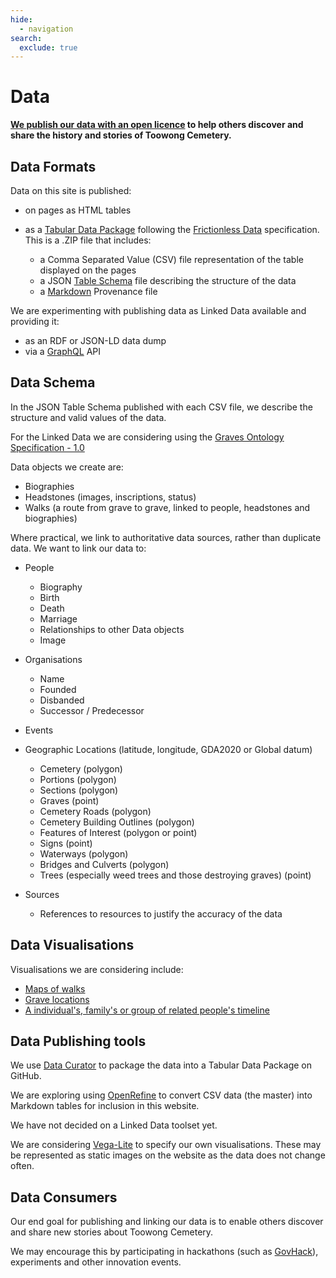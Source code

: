 ```yaml
---
hide:
  - navigation
search:
  exclude: true  
---
```


#  Data

**[We publish our data with an open licence](legal.md) to help others discover and share the history and stories of Toowong Cemetery.**

## Data Formats 

Data on this site is published:

- on pages as HTML tables
- as a [Tabular Data Package](https://specs.frictionlessdata.io/tabular-data-package/) following the [Frictionless Data](https://frictionlessdata.io) specification. This is a .ZIP file that includes: 

    - a Comma Separated Value (CSV) file representation of the table displayed on the pages
    - a JSON [Table Schema](https://specs.frictionlessdata.io/table-schema/) file describing the structure of the data 
    - a [Markdown](https://commonmark.org/help/) Provenance file

We are experimenting with publishing data as Linked Data available and providing it:

- as an RDF or JSON-LD data dump 
- via a [GraphQL](https://graphql.org) API

## Data Schema

In the JSON Table Schema published with each CSV file, we describe the structure and valid values of the data.

For the Linked Data we are considering using the [Graves Ontology Specification - 1.0](https://rdf.muninn-project.org/ontologies/graves.html)

Data objects we create are: 

- Biographies
- Headstones (images, inscriptions, status)
- Walks (a route from grave to grave, linked to people, headstones and biographies)

Where practical, we link to authoritative data sources, rather than duplicate data. We want to link our data to:

- People
    - Biography
    - Birth
    - Death
    - Marriage
    - Relationships to other Data objects
    - Image

- Organisations
    - Name
    - Founded
    - Disbanded
    - Successor / Predecessor
    
- Events

- Geographic Locations (latitude, longitude, GDA2020 or Global datum)
    - Cemetery (polygon)
    - Portions (polygon)
    - Sections (polygon)
    - Graves (point)
    - Cemetery Roads (polygon)
    - Cemetery Building Outlines (polygon)
    - Features of Interest (polygon or point)
    - Signs (point)
    - Waterways (polygon)
    - Bridges and Culverts (polygon)
    - Trees (especially weed trees and those destroying graves) (point)
    
- Sources
    - References to resources to justify the accuracy of the data
    
## Data Visualisations

Visualisations we are considering include: 

- [Maps of walks](https://vega.github.io/vega-lite/examples/geo_line.html)
- [Grave locations](https://vega.github.io/vega-lite/examples/geo_layer.html)
- [A individual's, family's or group of related people's timeline](https://bl.ocks.org/jakevdp/1643ebb6853e76c32e47a969f415f3ea)


## Data Publishing tools

We use [Data Curator](https://www.qcif.edu.au/news/data-curator-now-in-app-stores/) to package the data into a Tabular Data Package on GitHub. 

We are exploring using [OpenRefine](https://openrefine.org) to convert CSV data (the master) into Markdown tables for inclusion in this website. 

We have not decided on a Linked Data toolset yet.

We are considering [Vega-Lite](https://vega.github.io/vega-lite/) to specify our own visualisations. These may be represented as static images on the website as the data does not change often. 

## Data Consumers

Our end goal for publishing and linking our data is to enable others discover and share new stories about Toowong Cemetery.

We may encourage this by participating in hackathons (such as [GovHack](https://govhack.org)), experiments and other innovation events.
